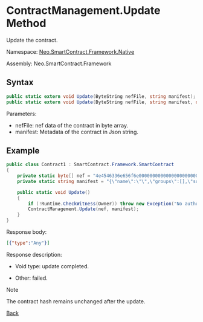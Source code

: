 # ContractManagement.Update Method

Update the contract.

Namespace: [Neo.SmartContract.Framework.Native](../../native.md)

Assembly: Neo.SmartContract.Framework

## Syntax

```c#
public static extern void Update(ByteString nefFile, string manifest);
public static extern void Update(ByteString nefFile, string manifest, object data = null);
```

Parameters:

- nefFile: nef data of the contract in byte array.
- manifest: Metadata of the contract in Json string.

## Example

```c#
public class Contract1 : SmartContract.Framework.SmartContract
{
    private static byte[] nef = "4e4546336e656f6e00000000000000000000000000000000000000000000000000000000332e302e302e30000000000000000000000000000000000000000000000000000211407060ba5f".HexToBytes();
    private static string manifest = "{\"name\":\"\",\"groups\":[],\"supportedstandards\":[],\"abi\":{\"methods\":[{\"name\":\"update\",\"parameters\":[],\"offset\":0,\"returntype\":\"Any\",\"safe\":false}],\"events\":[]},\"permissions\":[{\"contract\":\"*\",\"methods\":\"*\"}],\"trusts\":[],\"extra\":null}";

    public static void Update()
    {
        if (!Runtime.CheckWitness(Owner)) throw new Exception("No authorization.");
        ContractManagement.Update(nef, manifest);
    }
}
```

Response body:

```json
[{"type":"Any"}]
```

Response description:

- Void type: update completed.

- Other: failed.

> [!Note] 
>
> The contract hash remains unchanged after the update.

[Back](../ContractManagement.md)